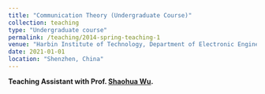 ```yaml
---
title: "Communication Theory (Undergraduate Course)"
collection: teaching
type: "Undergraduate course"
permalink: /teaching/2014-spring-teaching-1
venue: "Harbin Institute of Technology, Department of Electronic Engineering"
date: 2021-01-01
location: "Shenzhen, China"
---
```


**Teaching Assistant with Prof. [Shaohua Wu](https://faculty.hitsz.edu.cn/wushaohua).**


